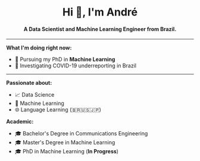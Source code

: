 <h1 align="center">Hi 👋, I'm André</h1>
<h4 align="center">A Data Scientist and Machine Learning Engineer from Brazil.</h3>

***
**What I'm doing right now:**
- 🔭 Pursuing my PhD in **Machine Learning**
- 📝 Investigating COVID-19 underreporting in Brazil

***
**Passionate about:**
- 📈 Data Science
- 🤖 Machine Learning
- 🌐 Language Learning (🇧🇷🇺🇸🇯🇵)

**Academic:**
- 🎓 Bachelor's Degree in Communications Engineering
- 🎓 Master's Degree in Machine Learning 
- 🎓 PhD in Machine Learning (**In Progress**)

